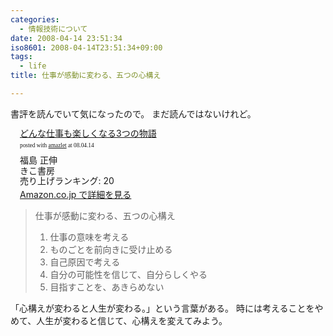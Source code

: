 ```yaml
---
categories:
  - 情報技術について
date: 2008-04-14 23:51:34
iso8601: 2008-04-14T23:51:34+09:00
tags:
  - life
title: 仕事が感動に変わる、五つの心構え

---
```


書評を読んでいて気になったので。
まだ読んではないけれど。

<div class="amazlet-box" style="margin-bottom:0px;">
  <div class="amazlet-image" style="float:left;"><a href="http://www.amazon.co.jp/exec/obidos/ASIN/4877712313/nqounet-22/ref=nosim/" name="amazletlink"></a></div>
  <div class="amazlet-info" style="float:left;margin-left:15px;line-height:120%">
    <div class="amazlet-name" style="margin-bottom:10px;line-height:120%"><a href="http://www.amazon.co.jp/exec/obidos/ASIN/4877712313/nqounet-22/ref=nosim/" name="amazletlink">どんな仕事も楽しくなる3つの物語</a>
      <div class="amazlet-powered-date" style="font-size:7pt;margin-top:5px;font-family:verdana;line-height:120%">posted with <a href="http://app.amazlet.com/amazlet/" title="どんな仕事も楽しくなる3つの物語">amazlet</a> at 08.04.14</div>
    </div>
    <div class="amazlet-detail">福島 正伸 <br />きこ書房 <br />売り上げランキング: 20<br /></div>
    <div class="amazlet-link" style="margin-top: 5px"><a href="http://www.amazon.co.jp/exec/obidos/ASIN/4877712313/nqounet-22/ref=nosim/" name="amazletlink">Amazon.co.jp で詳細を見る</a></div>
  </div>
  <div class="amazlet-footer" style="clear: left"></div>
</div>

<blockquote>仕事が感動に変わる、五つの心構え
  <ol>
    <li>仕事の意味を考える</li>
    <li>ものごとを前向きに受け止める</li>
    <li>自己原因で考える</li>
    <li>自分の可能性を信じて、自分らしくやる</li>
    <li>目指すことを、あきらめない</li>
  </ol>
</blockquote>

「心構えが変わると人生が変わる。」という言葉がある。
時には考えることをやめて、人生が変わると信じて、心構えを変えてみよう。
